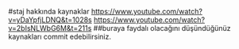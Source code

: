 #staj hakkında kaynaklar
https://www.youtube.com/watch?v=yDaYpfjLDNQ&t=1028s
https://www.youtube.com/watch?v=2bIsNLWbG6M&t=211s
##buraya faydalı olacağını düşündüğünüz kaynakları commit edebilirsiniz.